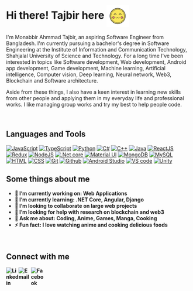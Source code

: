 # Hi there! Tajbir here <img align="center"  width="60" alt="gif" src="https://github.com/Monabbir-Ahmmad/Monabbir-Ahmmad/blob/main/uwu-emoji.gif" />

I'm Monabbir Ahmmad Tajbir, an aspiring Software Engineer from Bangladesh. I'm currently pursuing a bachelor's degree in Software Engineering at the Institute of Information and Communication Technology, Shahjalal University of Science and Technology. For a long time I've been interested in topics like Software development, Web development, Android app development, Game development, Machine learning, Artificial intelligence, Computer vision, Deep learning, Neural network, Web3, Blockchain and Software architecture.

Aside from these things, I also have a keen interest in learning new skills from other people and applying them in my everyday life and professional works. I like managing group works and try my best to help people code.

<br/>

## Languages and Tools


[<img width="34" alt="JavaScript" src="https://img.icons8.com/color/344/javascript--v1.png" />][JavaScript]
[<img width="34" alt="TypeScript" src="https://img.icons8.com/color/344/typescript.png" />][TypeScript]
[<img width="34" alt="Python" src="https://img.icons8.com/color/344/python--v1.png" />][Python]
[<img width="34" alt="C#" src="https://img.icons8.com/color/344/c-sharp-logo.png" />][CSharp]
[<img width="34" alt="C++" src="https://img.icons8.com/color/344/c-plus-plus-logo.png" />][CPP]
[<img width="34" alt="Java" src="https://img.icons8.com/color/344/java-coffee-cup-logo--v1.png" />][Java]
[<img width="34" alt="ReactJS" src="https://img.icons8.com/color/344/react-native.png" />][ReactJS]
[<img width="34" alt="Redux" src="https://img.icons8.com/color/344/redux.png" />][Redux]
[<img width="34" alt="NodeJS" src="https://img.icons8.com/color/344/nodejs.png" />][NodeJs]
[<img width="34" alt=".Net core" src="https://upload.wikimedia.org/wikipedia/commons/thumb/e/ee/.NET_Core_Logo.svg/1024px-.NET_Core_Logo.svg.png" />][DotNetCore]
[<img width="34" alt="Material UI" src="https://img.icons8.com/color/344/material-ui.png" />][MaterialUI]
[<img width="34" alt="MongoDB" src="https://img.icons8.com/color/344/mongodb.png" />][MongoDB]
[<img width="34" alt="MySQL" src="https://img.icons8.com/color/344/mysql-logo.png" />][MySQL]
[<img width="34" alt="HTML" src="https://img.icons8.com/color/344/html-5--v1.png" />][HTML]
[<img width="34" alt="CSS" src="https://img.icons8.com/color/344/css3.png" />][CSS]
[<img width="34" alt="Git" src="https://img.icons8.com/color/344/git.png" />][Git]
[<img width="34" alt="Github" src="https://img.icons8.com/color/344/github--v1.png" />][Github]
[<img width="34" alt="Android Studio" src="https://img.icons8.com/color/344/android-studio--v3.png" />][AndroidStudio]
[<img width="34" alt="VS code" src="https://img.icons8.com/color/344/visual-studio-code-2019.png" />][VSCode]
[<img width="34" alt="Unity" src="https://img.icons8.com/color/344/unity.png" /> ][Unity]


<b/>
<b/>

## Some things about me

- 🔭 I’m currently working on: Web Applications
- 🌱 I’m currently learning: .NET Core, Angular, Django
- 👯 I’m looking to collaborate on large web projects
- 🤔 I’m looking for help with research on blockchain and web3
- 💬 Ask me about: Coding, Anime, Games, Manga, Cooking
- ⚡ Fun fact: I love watching anime and cooking delicious foods

<br/>

## Connect with me

[<img align="left" width="34" alt="Linkedin" src="https://img.icons8.com/color/344/linkedin.png" />][linkedin]
<a href="mailto:monabbir.ahmmad@gmail.com?"><img align="left" width="34" alt="Email" src="https://img.icons8.com/color/344/email-sign.png" /></a>
[<img align="left" width="34" alt="Facebook" src="https://img.icons8.com/color/344/facebook-new.png" />][facebook]


[JavaScript]: https://developer.mozilla.org/en-US/docs/Web/JavaScript
[TypeScript]: https://www.typescriptlang.org/
[Python]: https://www.python.org/
[CSharp]: https://docs.microsoft.com/en-us/dotnet/csharp/
[CPP]: https://isocpp.org/
[Java]: https://www.java.com/en/
[ReactJS]: https://reactjs.org/
[Redux]: https://redux.js.org/
[NodeJs]: https://nodejs.org/en/
[DotNetCore]: https://dotnet.microsoft.com/en-us/
[MaterialUI]: https://material.io/
[MongoDB]: https://www.mongodb.com/
[MySQL]: https://www.mysql.com/
[HTML]: https://developer.mozilla.org/en-US/docs/Web/HTML
[CSS]: https://developer.mozilla.org/en-US/docs/Web/CSS
[Git]: https://git-scm.com/
[Github]: https://github.com/
[AndroidStudio]: https://developer.android.com/studio
[VSCode]: https://code.visualstudio.com/
[Unity]: https://unity.com/
[linkedin]: https://www.linkedin.com/in/monabbir-ahmmad-tajbir-467144235
[facebook]: https://www.facebook.com/monabbir.ahmmad
